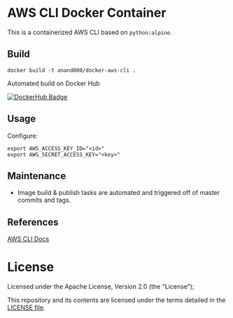 # AWS CLI Docker Container

This is a containerized AWS CLI based on `python:alpine`.

## Build

```
docker build -t anand000/docker-aws-cli .
```

Automated build on Docker Hub

[![DockerHub Badge](http://dockeri.co/image//docker-aws-cli)](https://hub.docker.com/r/anand-000/docker-aws-cli/)

## Usage

Configure:

```
export AWS_ACCESS_KEY_ID="<id>"
export AWS_SECRET_ACCESS_KEY="<key>"
```

## Maintenance 

* Image build & publish tasks are automated and triggered off of master commits and tags.

## References

[AWS CLI Docs](https://aws.amazon.com/documentation/cli/)

# License

Licensed under the Apache License, Version 2.0 (the "License");

This repository and its contents are licensed under the terms detailed in the [LICENSE file](./LICENSE).

